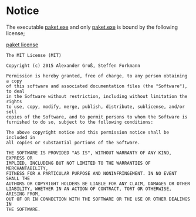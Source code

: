 # Notice

The executable [paket.exe](./paket.exe) and only [paket.exe](./paket.exe) is bound by the following license;

[paket license](https://github.com/fsprojects/Paket/blob/master/LICENSE.txt)

```
The MIT License (MIT)

Copyright (c) 2015 Alexander Groß, Steffen Forkmann

Permission is hereby granted, free of charge, to any person obtaining a copy
of this software and associated documentation files (the "Software"), to deal
in the Software without restriction, including without limitation the rights
to use, copy, modify, merge, publish, distribute, sublicense, and/or sell
copies of the Software, and to permit persons to whom the Software is
furnished to do so, subject to the following conditions:

The above copyright notice and this permission notice shall be included in
all copies or substantial portions of the Software.

THE SOFTWARE IS PROVIDED "AS IS", WITHOUT WARRANTY OF ANY KIND, EXPRESS OR
IMPLIED, INCLUDING BUT NOT LIMITED TO THE WARRANTIES OF MERCHANTABILITY,
FITNESS FOR A PARTICULAR PURPOSE AND NONINFRINGEMENT. IN NO EVENT SHALL THE
AUTHORS OR COPYRIGHT HOLDERS BE LIABLE FOR ANY CLAIM, DAMAGES OR OTHER
LIABILITY, WHETHER IN AN ACTION OF CONTRACT, TORT OR OTHERWISE, ARISING FROM,
OUT OF OR IN CONNECTION WITH THE SOFTWARE OR THE USE OR OTHER DEALINGS IN
THE SOFTWARE.
```